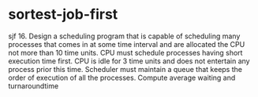 # sortest-job-first
sjf
16. Design a scheduling program that is capable of scheduling many processes that comes in at some time interval and are 
allocated the CPU not more than 10 time units. CPU must schedule processes having short execution time first. CPU is idle for
3 time units and does not entertain any process prior this time. Scheduler must maintain a queue that keeps the order of execution
of all the processes. Compute average waiting and turnaroundtime
